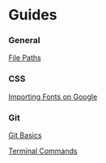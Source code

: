 # Guides

### General

[File Paths](./filepaths.md)

### CSS

[Importing Fonts on Google](./import-fonts)

### Git

[Git Basics](./GIT_BASICS.md)

[Terminal Commands](./terminal_commands.md)
